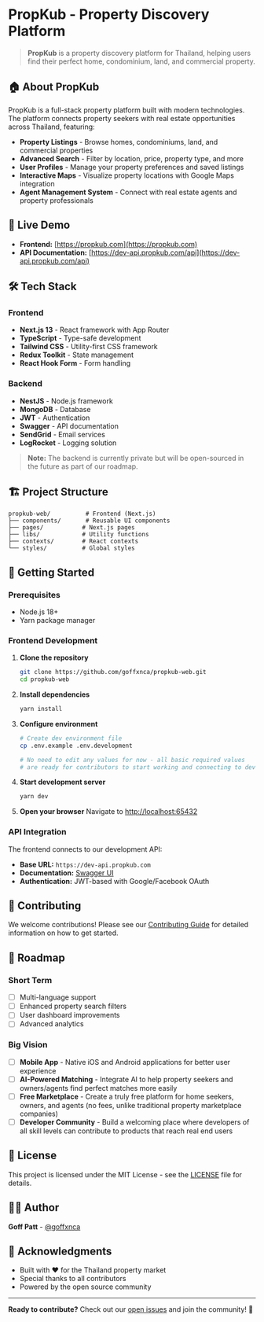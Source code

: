 # PropKub - Property Discovery Platform

> **PropKub** is a property discovery platform for Thailand, helping users find their perfect home, condominium, land, and commercial property.

## 🏠 About PropKub

PropKub is a full-stack property platform built with modern technologies. The platform connects property seekers with real estate opportunities across Thailand, featuring:

- **Property Listings** - Browse homes, condominiums, land, and commercial properties
- **Advanced Search** - Filter by location, price, property type, and more
- **User Profiles** - Manage your property preferences and saved listings
- **Interactive Maps** - Visualize property locations with Google Maps integration
- **Agent Management System** - Connect with real estate agents and property professionals

## 🚀 Live Demo

- **Frontend:** [https://propkub.com](https://propkub.com)
- **API Documentation:** [https://dev-api.propkub.com/api](https://dev-api.propkub.com/api)

## 🛠️ Tech Stack

### Frontend

- **Next.js 13** - React framework with App Router
- **TypeScript** - Type-safe development
- **Tailwind CSS** - Utility-first CSS framework
- **Redux Toolkit** - State management
- **React Hook Form** - Form handling

### Backend

- **NestJS** - Node.js framework
- **MongoDB** - Database
- **JWT** - Authentication
- **Swagger** - API documentation
- **SendGrid** - Email services
- **LogRocket** - Logging solution

> **Note:** The backend is currently private but will be open-sourced in the future as part of our roadmap.

## 🏗️ Project Structure

```
propkub-web/          # Frontend (Next.js)
├── components/       # Reusable UI components
├── pages/           # Next.js pages
├── libs/            # Utility functions
├── contexts/        # React contexts
└── styles/          # Global styles
```

## 🚀 Getting Started

### Prerequisites

- Node.js 18+
- Yarn package manager

### Frontend Development

1. **Clone the repository**

   ```bash
   git clone https://github.com/goffxnca/propkub-web.git
   cd propkub-web
   ```

2. **Install dependencies**

   ```bash
   yarn install
   ```

3. **Configure environment**

   ```bash
   # Create dev environment file
   cp .env.example .env.development

   # No need to edit any values for now - all basic required values
   # are ready for contributors to start working and connecting to dev API
   ```

4. **Start development server**

   ```bash
   yarn dev
   ```

5. **Open your browser**
   Navigate to [http://localhost:65432](http://localhost:65432)

### API Integration

The frontend connects to our development API:

- **Base URL:** `https://dev-api.propkub.com`
- **Documentation:** [Swagger UI](https://dev-api.propkub.com/api)
- **Authentication:** JWT-based with Google/Facebook OAuth

## 🤝 Contributing

We welcome contributions! Please see our [Contributing Guide](CONTRIBUTING.md) for detailed information on how to get started.

## 🎯 Roadmap

### Short Term

- [ ] Multi-language support
- [ ] Enhanced property search filters
- [ ] User dashboard improvements
- [ ] Advanced analytics

### Big Vision

- [ ] **Mobile App** - Native iOS and Android applications for better user experience
- [ ] **AI-Powered Matching** - Integrate AI to help property seekers and owners/agents find perfect matches more easily
- [ ] **Free Marketplace** - Create a truly free platform for home seekers, owners, and agents (no fees, unlike traditional property marketplace companies)
- [ ] **Developer Community** - Build a welcoming place where developers of all skill levels can contribute to products that reach real end users

## 📄 License

This project is licensed under the MIT License - see the [LICENSE](LICENSE) file for details.

## 👨‍💻 Author

**Goff Patt** - [@goffxnca](https://github.com/goffxnca)

## 🙏 Acknowledgments

- Built with ❤️ for the Thailand property market
- Special thanks to all contributors
- Powered by the open source community

---

**Ready to contribute?** Check out our [open issues](https://github.com/goffxnca/propkub-web/issues) and join the community! 🚀
